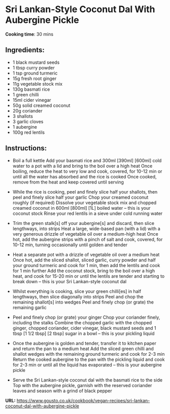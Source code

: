 # Sri Lankan-Style Coconut Dal With Aubergine Pickle

**Cooking time**: 30 mins

## Ingredients:

- 1 black mustard seeds
- 1 tbsp curry powder
- 1 tsp ground turmeric
- 15g fresh root ginger
- 11g vegetable stock mix
- 130g basmati rice
- 1 green chilli
- 15ml cider vinegar
- 50g solid creamed coconut
- 20g coriander
- 3 shallots
- 3 garlic cloves
- 1 aubergine
- 100g red lentils

## Instructions:

- Boil a full kettle
  Add your basmati rice and 300ml [390ml] [600ml] cold water to a pot with a lid and bring to the boil over a high heat
  Once boiling, reduce the heat to very low and cook, covered, for 10-12 min or until all the water has absorbed and the rice is cooked
  Once cooked, remove from the heat and keep covered until serving

- While the rice is cooking, peel and finely slice half your shallots, then peel and finely slice half your garlic
  Chop your creamed coconut roughly (if required)
  Dissolve your vegetable stock mix and chopped creamed coconut in 600ml [800ml] [1L] boiled water – this is your coconut stock
  Rinse your red lentils in a sieve under cold running water

- Trim the green stalk[s] off your aubergine[s] and discard, then slice lengthways, into strips
  Heat a large, wide-based pan (with a lid) with a very generous drizzle of vegetable oil over a medium-high heat
  Once hot, add the aubergine strips with a pinch of salt and cook, covered, for 10-12 min, turning occasionally until golden and tender

- Heat a separate pot with a drizzle of vegetable oil over a medium heat
  Once hot, add the sliced shallot, sliced garlic, curry powder and half your ground turmeric and cook for 1 min, then add the lentils and cook for 1 min further
  Add the coconut stock, bring to the boil over a high heat, and cook for 15-20 min or until the lentils are tender and starting to break down – this is your Sri Lankan-style coconut dal

- Whilst everything is cooking, slice your green chilli[es] in half lengthways, then slice diagonally into strips
  Peel and chop the remaining shallot[s] into wedges
  Peel and finely chop (or grate) the remaining garlic

- Peel and finely chop (or grate) your ginger
  Chop your coriander finely, including the stalks
  Combine the chopped garlic with the chopped ginger, chopped coriander, cider vinegar, black mustard seeds and 1 tbsp [1 1/2 tbsp] [2 tbsp] sugar in a bowl – this is your pickling liquid

- Once the aubergine is golden and tender, transfer it to kitchen paper and return the pan to a medium heat
  Add the sliced green chilli and shallot wedges with the remaining ground turmeric and cook for 2-3 min
  Return the cooked aubergine to the pan with the pickling liquid and cook for 2-3 min or until all the liquid has evaporated – this is your aubergine pickle

- Serve the Sri Lankan-style coconut dal with the basmati rice to the side
  Top with the aubergine pickle, garnish with the reserved coriander leaves and season with a grind of black pepper

**URL:** https://www.gousto.co.uk/cookbook/vegan-recipes/sri-lankan-coconut-dal-with-aubergine-pickle
